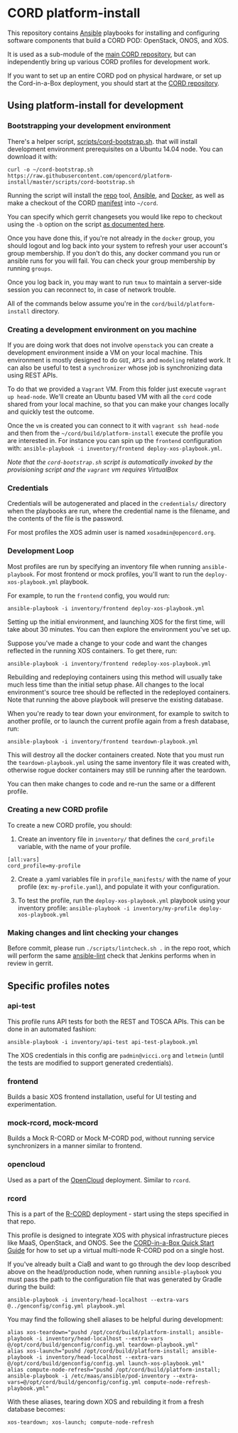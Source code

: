 # CORD platform-install

This repository contains [Ansible](http://docs.ansible.com) playbooks for
installing and configuring software components that build a CORD POD:
OpenStack, ONOS, and XOS.

It is used as a sub-module of the [main CORD
repository](https://github.com/opencord/cord), but can independently bring up
various CORD profiles for development work.

If you want to set up an entire CORD pod on physical hardware, or set up the
Cord-in-a-Box deployment, you should start at the [CORD
repository](https://github.com/opencord/cord).

## Using platform-install for development

### Bootstrapping your development environment

There's a helper script,
[scripts/cord-bootstrap.sh](https://github.com/opencord/platform-install/blob/master/scripts/cord-bootstrap.sh).
that will install development environment prerequisites on a Ubuntu 14.04 node.
You can download it with:

```
curl -o ~/cord-bootstrap.sh https://raw.githubusercontent.com/opencord/platform-install/master/scripts/cord-bootstrap.sh
```

Running the script will install the [repo](https://code.google.com/p/git-repo/)
tool, [Ansible](https://docs.ansible.com/ansible/index.html), and
[Docker](https://www.docker.com/), as well as make a checkout of the CORD
[manifest](https://gerrit.opencord.org/gitweb?p=manifest.git;a=blob;f=default.xml)
into `~/cord`.

You can specify which gerrit changesets you would like repo to checkout using
the `-b` option on the script [as documented
here](https://github.com/opencord/cord/blob/master/docs/quickstart.md#using-cord-in-a-boxsh-to-download-development-code-from-gerrit).

Once you have done this, if you're not already in the `docker` group, you
should logout and log back into your system to refresh your user account's
group membership. If you don't do this, any docker command you run or ansible
runs for you will fail. You can check your group membership by running
`groups`.

Once you log back in, you may want to run `tmux` to maintain a server-side
session you can reconnect to, in case of network trouble.

All of the commands below assume you're in the `cord/build/platform-install`
directory.

### Creating a development environment on you machine

If you are doing work that does not involve `openstack` you can create a
development environment inside a VM on your local machine. This environment is
mostly designed to do `GUI`, `APIs` and `modeling` related work. It can also be
useful to test a `synchronizer` whose job is synchronizing data using REST
APIs.

To do that we provided a `Vagrant` VM.  From this folder just execute `vagrant
up head-node`. We'll create an Ubuntu based VM with all the `cord` code shared
from your local machine, so that you can make your changes locally and quickly
test the outcome.

Once the `vm` is created you can connect to it with `vagrant ssh head-node` and
then from the `~/cord/build/platform-install` execute the profile you are
interested in.  For instance you can spin up the `frontend` configuration with:
`ansible-playbook -i inventory/frontend deploy-xos-playbook.yml`.

_Note that the `cord-bootstrap.sh` script is automatically invoked by the
provisioning script and the `vagrant` vm requires VirtualBox_

### Credentials

Credentials will be autogenerated and placed in the `credentials/` directory
when the playbooks are run, where the credential name is the filename, and the
contents of the file is the password.

For most profiles the XOS admin user is named `xosadmin@opencord.org`.

### Development Loop

Most profiles are run by specifying an inventory file when running
`ansible-playbook`. For most frontend or mock profiles, you'll want to run the
`deploy-xos-playbook.yml` playbook.

For example, to run the `frontend` config, you would run:

```
ansible-playbook -i inventory/frontend deploy-xos-playbook.yml
```

Setting up the initial environment, and launching XOS for the first time,
will take about 30 minutes.  You can then explore the environment you've set up.

Suppose you've made a change to your code and want the changes reflected
in the running XOS containers.  To get there, run:

```
ansible-playbook -i inventory/frontend redeploy-xos-playbook.yml
```

Rebuilding and redeploying containers using this method will usually take much
less time than the initial setup phase.  All changes to the local environment's
source tree should be reflected in the redeployed containers.  Note that
running the above playbook will preserve the existing database.

When you're ready to tear down your environment, for example to switch
to another profile, or to launch the current profile again from a fresh
database, run:

```
ansible-playbook -i inventory/frontend teardown-playbook.yml
```

This will destroy all the docker containers created.  Note that you must run the
`teardown-playbook.yml` using the same inventory file it was created with,
otherwise rogue docker containers may still be running after the teardown.

You can then make changes to code and re-run the same or a different profile.

### Creating a new CORD profile

To create a new CORD profile, you should:

1. Create an inventory file in `inventory/` that defines the `cord_profile`
   variable, with the name of your profile.

```
[all:vars]
cord_profile=my-profile
```

2. Create a .yaml variables file in `profile_manifests/` with the name of your
   profile (ex: `my-profile.yaml`), and populate it with your configuration.

3. To test the profile, run the `deploy-xos-playbook.yml` playbook using your
   inventory profile:
   `ansible-playbook -i inventory/my-profile deploy-xos-playbook.yml`

### Making changes and lint checking your changes

Before commit, please run `./scripts/lintcheck.sh .` in the repo root, which
will perform the same [ansible-lint](https://pypi.python.org/pypi/ansible-lint)
check that Jenkins performs when in review in gerrit.

## Specific profiles notes

### api-test

This profile runs API tests for both the REST and TOSCA APIs. This can be done
in an automated fashion:

`ansible-playbook -i inventory/api-test api-test-playbook.yml`

The XOS credentials in this config are `padmin@vicci.org` and `letmein` (until
the tests are modified to support generated credentials).

### frontend

Builds a basic XOS frontend installation, useful for UI testing and
experimentation.

### mock-rcord, mock-mcord

Builds a Mock R-CORD or Mock M-CORD pod, without running service synchronizers
in a manner similar to frontend.

### opencloud

Used as a part of the [OpenCloud](http://www.opencloud.us/) deployment. Similar
to `rcord`.

### rcord

This is a part of the [R-CORD](https://github.com/opencord/cord) deployment -
start using the steps specified in that repo.

This profile is designed to integrate XOS with physical infrastructure pieces
like MaaS, OpenStack, and ONOS.  See the [CORD-in-a-Box Quick Start
Guide](https://github.com/opencord/cord/blob/master/docs/quickstart.md) for how
to set up a virtual multi-node R-CORD pod on a single host.

If you've already built a CiaB and want to go through the dev loop described
above on the head/production node, when running `ansible-playbook` you must
pass the path to the configuration file that was generated by Gradle during the
build:

```
ansible-playbook -i inventory/head-localhost --extra-vars @../genconfig/config.yml playbook.yml
```

You may find the following shell aliases to be helpful during development:

```
alias xos-teardown="pushd /opt/cord/build/platform-install; ansible-playbook -i inventory/head-localhost --extra-vars @/opt/cord/build/genconfig/config.yml teardown-playbook.yml"
alias xos-launch="pushd /opt/cord/build/platform-install; ansible-playbook -i inventory/head-localhost --extra-vars @/opt/cord/build/genconfig/config.yml launch-xos-playbook.yml"
alias compute-node-refresh="pushd /opt/cord/build/platform-install; ansible-playbook -i /etc/maas/ansible/pod-inventory --extra-vars=@/opt/cord/build/genconfig/config.yml compute-node-refresh-playbook.yml"
```

With these aliases, tearing down XOS and rebuilding it from a fresh database becomes:

```
xos-teardown; xos-launch; compute-node-refresh
```


